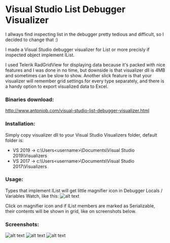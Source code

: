 # Visual Studio List Debugger Visualizer
I allways find inspecting list in the debugger pretty tedious and difficult, so I decided to change that :)

I made a Visual Studio debugger visualizer for List<T> or more precisly if inspected object implement IList.

I used Telerik RadGridView for displaying data because it's packed with nice features and I was done in no time, but downside is that visualizer dll is 4MB and sometimes can be slow to show. Another slick feature is that your visualizer will remember grid settings for every type separately, and there is a handy option to export visualized data to Excel.

### Binaries download:

http://www.antoniob.com/visual-studio-list-debugger-visualizer.html

### Installation:
Simply copy visualizer dll to your Visual Studio Visualizers folder, default folder is:

* VS 2019 -> c:\Users\<username>\Documents\Visual Studio 2019\Visualizers
* VS 2017 -> c:\Users\<username>\Documents\Visual Studio 2017\Visualizers


### Usage:
Types that implement IList will get little magnifier icon in Debugger  Locals / Variables Watch, like this:
![alt text](http://www.antoniob.com/EasyEdit/UserFiles/ListVisualizer/list-visualizer-usage.png "Visual Studio List Debugger Visualizer usage")

Click on magnifier icon and if IList members are marked as Serializable, their contents will be shown in grid, like on screenshots below.

### Screenshots:

![alt text](http://www.antoniob.com/EasyEdit/UserFiles/Slider/visual-studio-list-debugger-visualizer/visual-studio-list-debugger-visualizer-636236521545443093_800_450.jpeg "Visual Studio List Debugger Visualizer Screenshot 1")
![alt text](http://www.antoniob.com/EasyEdit/UserFiles/Slider/visual-studio-list-debugger-visualizer/visual-studio-list-debugger-visualizer-636236521547943121_800_450.jpeg "Visual Studio List Debugger Visualizer Screenshot 2")
![alt text](http://www.antoniob.com/EasyEdit/UserFiles/Slider/visual-studio-list-debugger-visualizer/visual-studio-list-debugger-visualizer-636236521551380600_800_450.jpeg "Visual Studio List Debugger Visualizer Screenshot 3")

